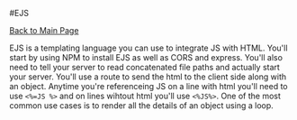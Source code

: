 #EJS

[Back to Main Page](README.md)

EJS is a templating language you can use to integrate JS with HTML. You'll start by using NPM to install EJS as well as CORS and express. You'll also need to tell your server to read concatenated file paths and actually start your server. You'll use a route to send the html to the client side along with an object. Anytime you're referenceing JS on a line with html you'll need to use `<%=JS %>` and on lines wihtout html you'll use `<%JS%>`.
One of the most common use cases is to render all the details of an object using a loop. 